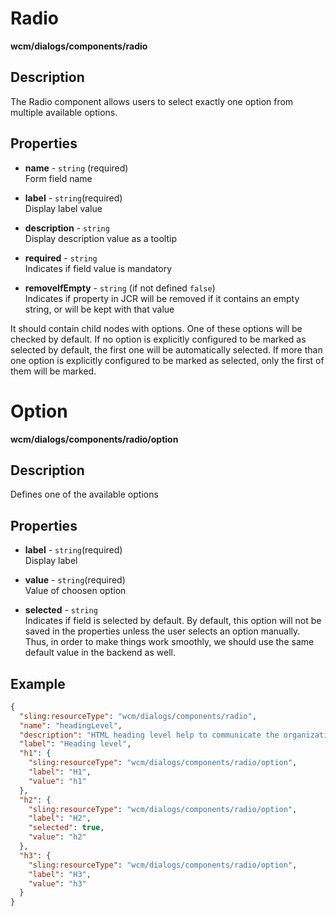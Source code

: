 # Radio

**wcm/dialogs/components/radio**

## Description

The Radio component allows users to select exactly one option from multiple available options.

## Properties

- **name** -  `string` (required)  
    Form field name

- **label** - `string`(required)  
    Display label value

- **description** - `string`  
    Display description value as a tooltip

- **required** - `string`  
    Indicates if field value is mandatory

- **removeIfEmpty** - `string` (if not defined `false`)  
    Indicates if property in JCR will be removed if it contains an empty string, or will be kept with that value

It should contain child nodes with options. One of these options will be checked by default. If no option is explicitly configured to be marked as selected by default, the first one will be automatically selected. If more than one option is explicitly configured to be marked as selected, only the first of them will be marked.

# Option

**wcm/dialogs/components/radio/option**

## Description

Defines one of the available options

## Properties

- **label** - `string`(required)  
    Display label

- **value** - `string`(required)  
    Value of choosen option

- **selected** - `string`  
    Indicates if field is selected by default. By default, this option will not be saved in the properties unless the user selects an option manually. Thus, in order to make things work smoothly, we should use the same default value in the backend as well.

## Example

```json
{
  "sling:resourceType": "wcm/dialogs/components/radio",
  "name": "headingLevel",
  "description": "HTML heading level help to communicate the organization and hierarchy of the content (for SEO and accessibility)",
  "label": "Heading level",
  "h1": {
    "sling:resourceType": "wcm/dialogs/components/radio/option",
    "label": "H1",
    "value": "h1"
  },
  "h2": {
    "sling:resourceType": "wcm/dialogs/components/radio/option",
    "label": "H2",
    "selected": true,
    "value": "h2"
  },
  "h3": {
    "sling:resourceType": "wcm/dialogs/components/radio/option",
    "label": "H3",
    "value": "h3"
  }
}
```
